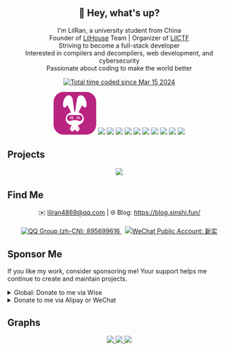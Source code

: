 <h2 align="center">👋 Hey, what's up?</h2>

<p align="center">
I'm LilRan, a university student from China <br />
Founder of <a href="https://github.com/Lil-House" target="_blank">LilHouse</a> Team | Organizer of <a href="https://github.com/Lil-House/LilCTF-2025" target="_blank">LilCTF</a> <br />
Striving to become a full-stack developer <br />
Interested in compilers and decompilers, web development, and cybersecurity <br />
Passionate about coding to make the world better <br />
</p>

<p align="center">
  <a href="https://wakatime.com/@LilRan" target="_blank">
    <img src="https://wakatime.com/badge/user/018e4199-cdc3-4072-a62e-0e9eb18a8ed1.svg" alt="Total time coded since Mar 15 2024" />
  </a>
</p>

<p align="center">
  <img src="https://github.com/Lil-Ran/Lil-Ran/raw/main/assets/moonbit.svg">
  <!-- <img src="https://skillicons.dev/icons?i=python,ts,react,rust,dotnet,cpp,linux,docker,bash,vscode"> -->
  <img src="https://skillicons.dev/icons?i=python">
  <img src="https://skillicons.dev/icons?i=ts">
  <img src="https://skillicons.dev/icons?i=react">
  <img src="https://skillicons.dev/icons?i=rust">
  <img src="https://skillicons.dev/icons?i=dotnet">
  <img src="https://skillicons.dev/icons?i=cpp">
  <img src="https://skillicons.dev/icons?i=linux">
  <img src="https://skillicons.dev/icons?i=docker">
  <img src="https://skillicons.dev/icons?i=bash">
  <img src="https://skillicons.dev/icons?i=vscode">
</p>

## Projects

<p align="center">
  <a href="https://github.com/Lil-House/Pyarmor-Static-Unpack-1shot" target="_blank">
    <picture>
      <source
        srcset="https://github-readme-stats.vercel.app/api/pin/?username=Lil-House&repo=Pyarmor-Static-Unpack-1shot&theme=github_dark_dimmed"
        media="(prefers-color-scheme: dark)"
      />
      <source
        srcset="https://github-readme-stats.vercel.app/api/pin/?username=Lil-House&repo=Pyarmor-Static-Unpack-1shot"
        media="(prefers-color-scheme: light), (prefers-color-scheme: no-preference)"
      />
      <img src="https://github-readme-stats.vercel.app/api/pin/?username=Lil-House&repo=Pyarmor-Static-Unpack-1shot" />
    </picture>
  </a>
  <!-- &nbsp;
  <a href="https://github.com/Lil-Ran/build-bindiff-for-ida-9" target="_blank">
    <picture>
      <source
        srcset="https://github-readme-stats.vercel.app/api/pin/?username=Lil-Ran&repo=build-bindiff-for-ida-9&theme=github_dark_dimmed"
        media="(prefers-color-scheme: dark)"
      />
      <source
        srcset="https://github-readme-stats.vercel.app/api/pin/?username=Lil-Ran&repo=build-bindiff-for-ida-9"
        media="(prefers-color-scheme: light), (prefers-color-scheme: no-preference)"
      />
      <img src="https://github-readme-stats.vercel.app/api/pin/?username=Lil-Ran&repo=build-bindiff-for-ida-9" />
    </picture>
  </a> -->
</p>

## Find Me

<p align="center">
✉️ <a href="mailto:lilran4869@qq.com" target="_blank">lilran4869@qq.com</a>
 | 🌐 Blog: <a href="https://blog.xinshi.fun/" target="_blank">https://blog.xinshi.fun/</a>
<br />
<br />
<a href="https://qm.qq.com/q/hKKN9Y5bO0" target="_blank">
  <img src="https://img.shields.io/badge/QQ%20Group%20(zh_CN)-895699616-blue?style=for-the-badge&logo=qq" alt="QQ Group (zh-CN): 895699616">
</a>
&nbsp;
<a href="https://github.com/Lil-Ran/Lil-Ran/raw/main/assets/wechatpub.webp" target="_blank">
  <img src="https://img.shields.io/badge/WeChat%20Public%20Account-新实-green?style=for-the-badge&logo=wechat" alt="WeChat Public Account: 新实">
</a>
<!-- &nbsp;
<a href="https://space.bilibili.com/478892019" target="_blank">
  <img src="https://img.shields.io/badge/Bilibili-新实LilRan-orange?style=for-the-badge&logo=bilibili" alt="Bilibili: 新实LilRan">
</a> -->
<br />
</p>

## Sponsor Me

If you like my work, consider sponsoring me! Your support helps me continue to create and maintain projects.

<details>
<summary>Global: Donate to me via Wise</summary>

<a href="https://wise.com/pay/me/stasc07" target="_blank">
  <img width="150" align="right" src="https://github.com/Lil-Ran/Lil-Ran/raw/main/assets/wise.webp">
</a>

My Wise tag: `stasc07`

https://wise.com/pay/me/stasc07
</details>

<details>
<summary>Donate to me via Alipay or WeChat</summary>

<p align="center">
  <img src="https://github.com/Lil-Ran/Lil-Ran/raw/main/assets/alipay.webp" alt="Alipay QR Code" height="200">
  <img src="https://github.com/Lil-Ran/Lil-Ran/raw/main/assets/wechatpay.webp" alt="WeChat Pay QR Code" height="200">
</p>
</details>

## Graphs

<div align="center">

<a href="https://github.com/anuraghazra/github-readme-stats" target="_blank">
  <picture>
    <source
      srcset="https://github-readme-stats.vercel.app/api?username=Lil-Ran&hide=issues&show=prs_merged&show_icons=true&include_all_commits=true&theme=github_dark_dimmed"
      media="(prefers-color-scheme: dark)"
    />
    <source
      srcset="https://github-readme-stats.vercel.app/api?username=Lil-Ran&hide=issues&show=prs_merged&show_icons=true&include_all_commits=true"
      media="(prefers-color-scheme: light), (prefers-color-scheme: no-preference)"
    />
    <img src="https://github-readme-stats.vercel.app/api?username=Lil-Ran&hide=issues&show=prs_merged&show_icons=true&include_all_commits=true" />
  </picture>
</a>

<a href="https://github.com/ryo-ma/github-profile-trophy" target="_blank">
  <picture>
    <source
      srcset="https://github-profile-trophy.vercel.app/?username=Lil-Ran&row=1&column=8&theme=onedark"
      media="(prefers-color-scheme: dark)"
    />
    <source
      srcset="https://github-profile-trophy.vercel.app/?username=Lil-Ran&row=1&column=8"
      media="(prefers-color-scheme: light), (prefers-color-scheme: no-preference)"
    />
    <img src="https://github-profile-trophy.vercel.app/?username=Lil-Ran&row=1&column=8" />
  </picture>
</a>

<a href="https://github.com/vn7n24fzkq/github-profile-summary-cards" target="_blank">
  <picture>
    <source
      srcset="https://github-profile-summary-cards.vercel.app/api/cards/profile-details?username=Lil-Ran&theme=github_dark"
      media="(prefers-color-scheme: dark)"
    />
    <source
      srcset="https://github-profile-summary-cards.vercel.app/api/cards/profile-details?username=Lil-Ran"
      media="(prefers-color-scheme: light), (prefers-color-scheme: no-preference)"
    />
    <img src="https://github-profile-summary-cards.vercel.app/api/cards/profile-details?username=Lil-Ran" />
  </picture>
</a>

</div>
